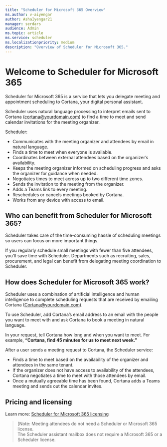 ```yaml
---
title: "Scheduler for Microsoft 365 Overview"
ms.author: v-aiyengar
author: AshaIyengar21
manager: serdars
audience: Admin
ms.topic: article
ms.service: scheduler
ms.localizationpriority: medium
description: "Overview of Scheduler for Microsoft 365."
---
```


# Welcome to Scheduler for Microsoft 365

Scheduler for Microsoft 365 is a service that lets you delegate meeting and appointment scheduling to Cortana, your digital personal assistant. 

Scheduler uses natural language processing to interpret emails sent to Cortana (cortana@yourdomain.com) to find a time to meet and send calendar invitations for the meeting organizer.   

Scheduler: 

- Communicates with the meeting organizer and attendees by email in natural language.
- Finds a time to meet when everyone is available.
- Coordinates between external attendees based on the organizer’s availability.
- Keeps the meeting organizer informed on scheduling progress and asks the organizer for guidance when needed.
- Negotiates times to meet across up to two different time zones.
- Sends the invitation to the meeting from the organizer.
- Adds a Teams link to every meeting.
- Reschedules or cancels meetings booked by Cortana.
- Works from any device with access to email.

## Who can benefit from Scheduler for Microsoft 365?

Scheduler takes care of the time-consuming hassle of scheduling meetings so users can focus on more important things. 

If you regularly schedule small meetings with fewer than five attendees, you'll save time with Scheduler.  Departments such as recruiting, sales, procurement, and legal can benefit from delegating meeting coordination to Scheduler.

## How does Scheduler for Microsoft 365 work?

Scheduler uses a combination of artificial intelligence and human intelligence to complete scheduling requests that are received by emailing Cortana (Cortana@yourdomain.com).  

To use Scheduler, add Cortana’s email address to an email with the people you want to meet with and ask Cortana to book a meeting in natural language. 

In your request, tell Cortana how long and when you want to meet. For example, **“Cortana, find 45 minutes for us to meet next week.”**

After a user sends a meeting request to Cortana, the Scheduler service: 

- Finds a time to meet based on the availability of the organizer and attendees in the same tenant.
- If the organizer does not have access to availability of the attendees, Cortana negotiates a time to meet with those attendees by email. 
- Once a mutually agreeable time has been found, Cortana adds a Teams meeting and sends out the calendar invites. 

## Pricing and licensing

Learn more:  [Scheduler for Microsoft 365 licensing](https://www.microsoft.com/microsoft-365/meeting-scheduler-pricing)

>[Note: 
>Meeting attendees do not need a Scheduler or Microsoft 365 license. <br>The Scheduler assistant mailbox does not require a Microsoft 365 or a Scheduler license.

